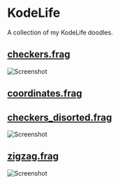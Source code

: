 # KodeLife
A collection of my KodeLife doodles.

## [checkers.frag](https://github.com/marcinbiegun/creativecoding-sketches/blob/master/KodeLife/checkers.frag)
![Screenshot](https://raw.githubusercontent.com/marcinbiegun/creativecoding-sketches/master/KodeLife/_docs/checkers.png)

## [coordinates.frag](https://github.com/marcinbiegun/creativecoding-sketches/blob/master/KodeLife/coordinates.frag)

## [checkers_disorted.frag](https://github.com/marcinbiegun/creativecoding-sketches/blob/master/KodeLife/checkers_disorted.frag)
![Screenshot](https://raw.githubusercontent.com/marcinbiegun/creativecoding-sketches/master/KodeLife/_docs/checkers_disorted.png)

## [zigzag.frag](https://github.com/marcinbiegun/creativecoding-sketches/blob/master/KodeLife/zigzag.frag)
![Screenshot](https://raw.githubusercontent.com/marcinbiegun/creativecoding-sketches/master/KodeLife/_docs/zigzag.png)
